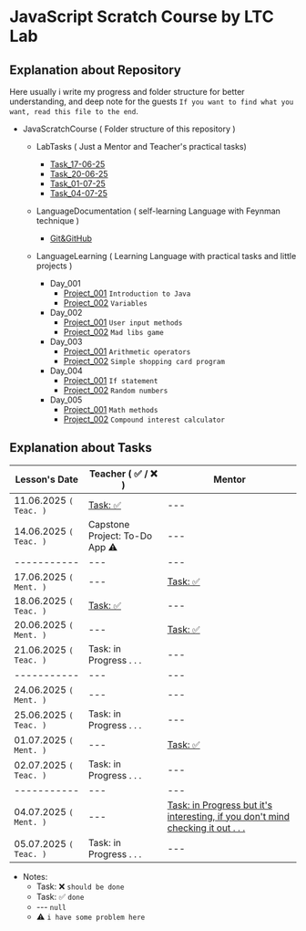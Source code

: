 # JavaScript Scratch Course by LTC Lab

## Explanation about Repository

Here usually i write my progress and folder structure for better understanding, and deep note for the guests `If you want to find what you want, read this file to the end`.

- JavaScratchCourse ( Folder structure of this repository )

  - LabTasks ( Just a Mentor and Teacher's practical tasks)

    - [Task_17-06-25](./LabTasks/000_Task_17-06-25/)
    - [Task_20-06-25](./LabTasks/001_Task_20-06-25/)
    - [Task_01-07-25](./LabTasks/002_Task_01-07-25/)
    - [Task_04-07-25](./LabTasks/003_Task_04-07-25/)

  - LanguageDocumentation ( self-learning Language with Feynman technique )

    - [Git&GitHub](https://github.com/RaviHamidov/JavaScratchCourse/tree/main/LanguageDocumentation/000_Git%26GitHub)

  - LanguageLearning ( Learning Language with practical tasks and little projects )

    - Day_001
      - [Project_001](./LanguageLearning/Day_001/Project_001/) `Introduction to Java`
      - [Project_002](./LanguageLearning/Day_001/Project_002/) `Variables`
    - Day_002
      - [Project_001](./LanguageLearning/Day_002/Project_001/) `User input methods`
      - [Project_002](./LanguageLearning/Day_002/Project_002/) `Mad libs game`
    - Day_003
      - [Project_001](./LanguageLearning/Day_003/Project_001/) `Arithmetic operators`
      - [Project_002](./LanguageLearning/Day_003/Project_002/) `Simple shopping card program`
    - Day_004
      - [Project_001](./LanguageLearning/Day_004/Project_001/) `If statement`
      - [Project_002](./LanguageLearning/Day_004/Project_002/) `Random numbers`
    - Day_005
      - [Project_001](./LanguageLearning/Day_005/Project_001/) `Math methods`
      - [Project_002](./LanguageLearning/Day_005/Project_002/) `Compound interest calculator`

    <!-- - Day_006
      - [Project_001](./LanguageLearning/Day_006/Project_001/) `null`
      - [Project_002](./LanguageLearning/Day_006/Project_002/) `null`
    - Day_007
      - [Project_001](./LanguageLearning/Day_007/Project_001/) `null`
      - [Project_002](./LanguageLearning/Day_007/Project_002/) `null`
    - Day_008
      - [Project_001](./LanguageLearning/Day_008/Project_001/) `null`
      - [Project_002](./LanguageLearning/Day_008/Project_002/) `null` -->

## Explanation about Tasks

| Lesson's Date          | Teacher ( ✅ / ❌ )                                                                                                                                 | Mentor                                                                                                                                                                   |
| ---------------------- | --------------------------------------------------------------------------------------------------------------------------------------------------- | ------------------------------------------------------------------------------------------------------------------------------------------------------------------------ |
| 11.06.2025 `( Teac. )` | [Task: ✅](https://docs.google.com/spreadsheets/d/1ciZbwJsU28qdbG0WWHY_jCyd03SGNJBs/edit?usp=sharing&ouid=115840657660775990580&rtpof=true&sd=true) | ---                                                                                                                                                                      |
| 14.06.2025 `( Teac. )` | Capstone Project: To-Do App ⚠️                                                                                                                      | ---                                                                                                                                                                      |
| -----------            | ---                                                                                                                                                 | ---                                                                                                                                                                      |
| 17.06.2025 `( Ment. )` | ---                                                                                                                                                 | [Task: ✅](https://github.com/RaviHamidov/JavaScratchCourse/tree/main/LabTasks/Task_17-06-25)                                                                            |
| 18.06.2025 `( Teac. )` | [Task: ✅](https://github.com/RaviHamidov/JavaScratchCourse/tree/main/LanguageDocumentation/000_Git%26GitHub)                                       | ---                                                                                                                                                                      |
| 20.06.2025 `( Ment. )` | ---                                                                                                                                                 | [Task: ✅](https://github.com/RaviHamidov/JavaScratchCourse/tree/main/LabTasks/Task_20-06-25)                                                                            |
| 21.06.2025 `( Teac. )` | Task: in Progress . . .                                                                                                                             | ---                                                                                                                                                                      |
| -----------            | ---                                                                                                                                                 | ---                                                                                                                                                                      |
| 24.06.2025 `( Ment. )` | ---                                                                                                                                                 | ---                                                                                                                                                                      |
| 25.06.2025 `( Teac. )` | Task: in Progress . . .                                                                                                                             | ---                                                                                                                                                                      |
| 01.07.2025 `( Ment. )` | ---                                                                                                                                                 | [Task: ✅](https://github.com/RaviHamidov/JavaScratchCourse/tree/main/LabTasks/Task_01-07-25)                                                                            |
| 02.07.2025 `( Teac. )` | Task: in Progress . . .                                                                                                                             | ---                                                                                                                                                                      |
| -----------            | ---                                                                                                                                                 | ---                                                                                                                                                                      |
| 04.07.2025 `( Ment. )` | ---                                                                                                                                                 | [Task: in Progress but it's interesting, if you don't mind checking it out . . .](https://github.com/RaviHamidov/JavaScratchCourse/tree/main/LabTasks/003_Task_04-07-25) |
| 05.07.2025 `( Teac. )` | Task: in Progress . . .                                                                                                                             | ---                                                                                                                                                                      |

- Notes:
  - Task: ❌ `should be done`
  - Task: ✅ `done`
  - --- `null`
  - ⚠️ `i have some problem here`
